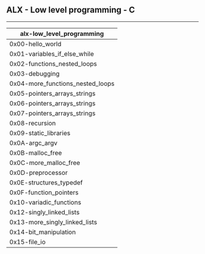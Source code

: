 ## ALX - Low level programming - C
_________________________

| alx-low_level_programming |
| ---------------- |
| 0x00-hello_world |
| 0x01-variables_if_else_while |
| 0x02-functions_nested_loops|
| 0x03-debugging|
| 0x04-more_functions_nested_loops|
| 0x05-pointers_arrays_strings|
| 0x06-pointers_arrays_strings|
| 0x07-pointers_arrays_strings|
| 0x08-recursion|
| 0x09-static_libraries|
| 0x0A-argc_argv|
| 0x0B-malloc_free|
| 0x0C-more_malloc_free|
| 0x0D-preprocessor|
| 0x0E-structures_typedef|
| 0x0F-function_pointers|
| 0x10-variadic_functions|
| 0x12-singly_linked_lists|
| 0x13-more_singly_linked_lists|
| 0x14-bit_manipulation|
| 0x15-file_io |
